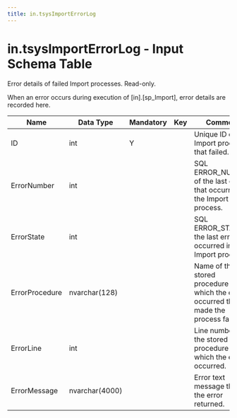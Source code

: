 ```yaml
---
title: in.tsysImportErrorLog
---
```

# in.tsysImportErrorLog - Input Schema Table

Error details of failed Import processes. Read-only​.

When an error occurs during execution of [in].[sp_Import], error details are recorded here.​

| Name           | Data Type      | Mandatory | Key | Comment                                                                              |
|----------------|----------------|-----------|-----|--------------------------------------------------------------------------------------|
| ID             | int            | Y         |     | Unique ID of the Import process that failed.                                         |
| ErrorNumbe​​r    | int            |           |     | SQL ERROR_NUMBER of the last error that occurred in the Import process.              |
| ErrorState     | int            |           |     | SQL ERROR_STATE of the last error that occurred in the Import process.               |
| ErrorProcedure | nvarchar(128)  |           |     | Name of the stored procedure in which the error occurred that made the process fail. |
| ErrorLine      | int            |           |     | Line number of the stored procedure in which the error occurred.                     |
| ErrorMessage   | nvarchar(4000) |           |     | Error text message that the error returned.                                          |
